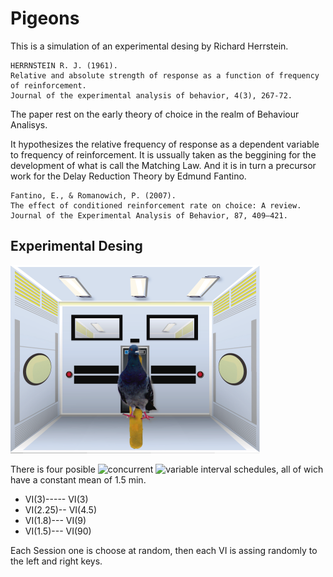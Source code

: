 # Pigeons
This is a simulation of an experimental desing by Richard Herrstein.
    
    HERRNSTEIN R. J. (1961).
    Relative and absolute strength of response as a function of frequency of reinforcement.
    Journal of the experimental analysis of behavior, 4(3), 267-72. 

The paper rest on the early theory of choice in the realm of Behaviour Analisys.

It hypothesizes the relative frequency of response as a dependent variable to frequency of reinforcement.
It is ussually taken as the beggining for the development of what is call the Matching Law.
And it is in turn a precursor work for the Delay Reduction Theory by Edmund Fantino.

    Fantino, E., & Romanowich, P. (2007).
    The effect of conditioned reinforcement rate on choice: A review.
    Journal of the Experimental Analysis of Behavior, 87, 409–421.


## Experimental Desing
![game caption](https://github.com/mesielepush/Pigeons/blob/master/img/for_readmd.png)

There is four posible ![concurrent](https://en.wikipedia.org/wiki/Reinforcement#Concurrent_schedules) ![variable interval schedules](https://dictionary.apa.org/variable-interval-schedule), all of wich have a constant mean of 1.5 min.

* VI(3)----- VI(3)
* VI(2.25)-- VI(4.5)
* VI(1.8)--- VI(9)
* VI(1.5)--- VI(90)

Each Session one is choose at random, then each VI is assing randomly to the left and right keys.
